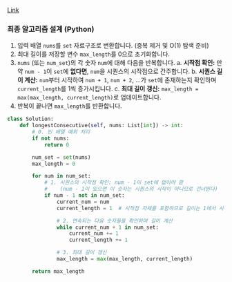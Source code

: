 
[Link](https://leetcode.com/problems/longest-consecutive-sequence/?envType=problem-list-v2&envId=oizxjoit)

### 최종 알고리즘 설계 (Python)

1. 입력 배열 `nums`를 `set` 자료구조로 변환합니다. (중복 제거 및 O(1) 탐색 준비)
2. 최대 길이를 저장할 변수 `max_length`를 0으로 초기화합니다.
3. `nums` (또는 `num_set`)의 각 숫자 `num`에 대해 다음을 반복합니다. a. **시작점 확인:** 만약 `num - 1`이 `set`에 **없다면**, `num`을 시퀀스의 시작점으로 간주합니다. b. **시퀀스 길이 계산:** `num`부터 시작하여 `num + 1`, `num + 2`, ...가 `set`에 존재하는지 확인하며 `current_length`를 1씩 증가시킵니다. c. **최대 길이 갱신:** `max_length = max(max_length, current_length)`로 업데이트합니다.
4. 반복이 끝나면 `max_length`를 반환합니다.

```python
class Solution:
    def longestConsecutive(self, nums: List[int]) -> int:
        # 0. 빈 배열 예외 처리
        if not nums:
            return 0

        num_set = set(nums)
        max_length = 0

        for num in num_set:
            # 1. 시퀀스의 시작점 확인: num - 1이 set에 없어야 함
            #    (num - 1이 있으면 이 숫자는 시퀀스의 시작이 아니므로 건너뛴다)
            if num - 1 not in num_set:
                current_num = num
                current_length = 1  # 시작점 자체를 포함하므로 길이는 1에서 시작

                # 2. 연속되는 다음 숫자들을 확인하며 길이 계산
                while current_num + 1 in num_set:
                    current_num += 1
                    current_length += 1

                # 3. 최대 길이 갱신
                max_length = max(max_length, current_length)

        return max_length
```

